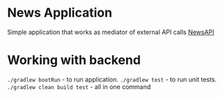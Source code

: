 # News Application

Simple application that works as mediator of external API calls [NewsAPI](https://newsapi.org/docs/endpoints/top-headlines)

# Working with backend
`./gradlew bootRun` - to run application. 
`./gradlew test` - to run unit tests. 
`./gradlew clean build test` - all in one command

